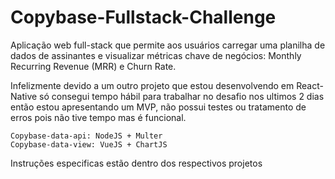 # Copybase-Fullstack-Challenge

Aplicação web full-stack que permite aos usuários carregar uma planilha de dados de assinantes e visualizar métricas chave de negócios: Monthly Recurring Revenue (MRR) e Churn Rate.

Infelizmente devido a um outro projeto que estou desenvolvendo em React-Native só consegui tempo hábil para trabalhar no desafio nos ultimos 2 dias então estou apresentando um MVP, não possui testes ou tratamento de erros pois não tive tempo mas é funcional.

```
Copybase-data-api: NodeJS + Multer
Copybase-data-view: VueJS + ChartJS
```

Instruções especificas estão dentro dos respectivos projetos
